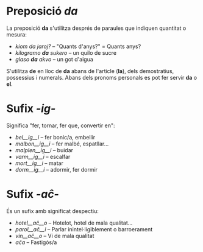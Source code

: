 # Preposició *da*

La preposició __da__ s'utilitza després de paraules que indiquen quantitat o mesura:

- *kiom da jaroj?* – "Quants d'anys?" = Quants anys? 
- *kilogramo __da__ sukero* – un quilo de sucre
- *glaso __da__ akvo* – un got d'aigua

S'utilitza __de__ en lloc de __da__ abans de l'article (__la__), dels demostratius, possessius i numerals. Abans dels pronoms personals es pot fer servir __da__ o __el__.


# Sufix *-ig-*

Significa "fer, tornar, fer que, convertir en":

- *bel__ig__i* – fer bonic/a, embellir
- *malbon__ig__i* – fer malbé, espatllar...
- *malplen__ig__i* – buidar
- *varm__ig__i* – escalfar
- *mort__ig__i* – matar
- *dorm__ig__i* – adormir, fer dormir

# Sufix *-aĉ-*

És un sufix amb significat despectiu:

- *hotel__aĉ__o* – Hotelot, hotel de mala qualitat...
- *parol__aĉ__i* – Parlar inintel·ligiblement o barroerament
- *vin__aĉ__o* – Vi de mala qualitat
- *aĉa* – Fastigós/a
